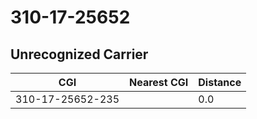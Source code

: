# 310-17-25652
## Unrecognized Carrier


| CGI | Nearest CGI | Distance |
|-----|-------------|----------|
| 310-17-25652-235 |  | 0.0 |
